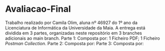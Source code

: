 # Avaliacao-Final
Trabalho realizado por Camila Olim, aluna nº 46927 do 1º ano da Licenciatura de Informática da Universidade da Maia.
A entrega está dividida em 3 partes, organizadas neste repositório em 3 branches adicionais ao main branch. 
Parte 1:
Composta por:
1 Ficheiro PDF;
1 Ficheiro _Postman Collection_.
Parte 2:
Composta por:
Parte 3:
Composta por:
